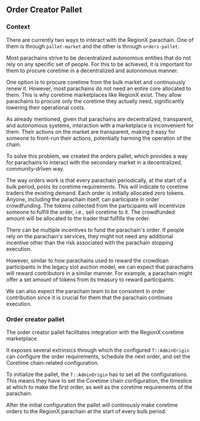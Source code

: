 ## Order Creator Pallet

### Context

There are currently two ways to interact with the RegionX parachain. One of them is through `pallet-market` and the other is through `orders-pallet`.

Most parachains strive to be decentralized autonomous entities that do not rely on any specific set of people. For this to be achieved, it is important for them to procure coretime in a decentralized and autonomous manner. 

One option is to procure coretime from the bulk market and continuously renew it. However, most parachains do not need an entire core allocated to them.  This is why coretime marketplaces like RegionX exist. They allow parachains to procure only the coretime they actually need, significantly lowering their operational costs.

As already mentioned, given that parachains are decentralized, transparent, and autonomous systems, interaction with a marketplace is inconvenient for them. Their actions on the market are transparent, making it easy for someone to front-run their actions, potentially harming the operation of the chain.

To solve this problem, we created the orders pallet, which provides a way for parachains to interact with the secondary market in a decentralized, community-driven way.

The way orders work is that every parachain periodically, at the start of a bulk period, posts its coretime requirements. This will indicate to coretime traders the existing demand. Each order is initially allocated zero tokens. Anyone, including the parachain itself, can participate in order crowdfunding. The tokens collected from the participants will incentivize someone to fulfill the order, i.e., sell coretime to it. The crowdfunded amount will be allocated to the trader that fulfills the order.

There can be multiple incentives to fund the parachain's order. If people rely on the parachain's services, they might not need any additional incentive other than the risk associated with the parachain stopping execution. 

However, similar to how parachains used to reward the crowdloan participants in the legacy slot auction model, we can expect that parachains will reward contributors in a similar manner. For example, a parachain might offer a set amount of tokens from its treasury to reward participants.

We can also expect the parachain team to be consistent in order contribution since it is crucial for them that the parachain continues execution.

### Order creator pallet

The order creator pallet facilitates integration with the RegionX coretime marketplace.

It exposes several extrinsics through which the configured `T::AdminOrigin` can configure the order requirements, schedule the next order, and set the Coretime chain-related configuration.

To initialize the pallet, the `T::AdminOrigin` has to set all the configurations. This means they have to set the Coretime chain configuration, the timeslice at which to make the first order, as well as the coretime requirements of the parachain.

After the initial configuration the pallet will continously make coretime orders to the RegionX parachain at the start of every bulk period.
